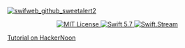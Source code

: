 [![swifweb_github_sweetalert2](https://user-images.githubusercontent.com/1272610/230746124-aeb42482-2ebf-464c-a603-38df1221cf09.png)](http://swifweb.com)

<p align="center">
    <a href="LICENSE">
        <img src="https://img.shields.io/badge/license-MIT-brightgreen.svg" alt="MIT License">
    </a>
    <a href="https://swift.org">
        <img src="https://img.shields.io/badge/swift-5.7-brightgreen.svg" alt="Swift 5.7">
    </a>
    <a href="https://discord.gg/q5wCPYv">
        <img src="https://img.shields.io/discord/612561840765141005" alt="Swift.Stream">
    </a>
</p>

[Tutorial on HackerNoon](https://hackernoon.com/swifweb-libraries-sweetalert2)
